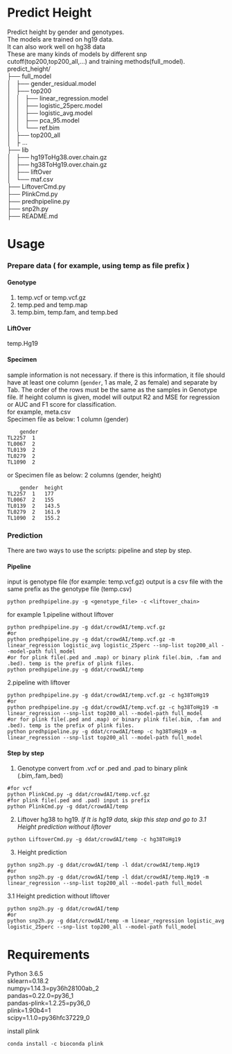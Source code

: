 Predict Height
==============

Predict height by gender and genotypes.   
The models are trained on hg19 data.  
It can also work well on hg38 data  
These are many kinds of models by different snp cutoff(top200,top200_all,...) and training methods(full_model).   
predict_height/  
├── full_model  
│   ├── gender_residual.model  
│   ├── top200  
│   │   ├── linear_regression.model  
│   │   ├── logistic_25perc.model  
│   │   ├── logistic_avg.model  
│   │   ├── pca_95.model  
│   │   └── ref.bim  
│   ├── top200_all  
│   ├         …  
├── lib  
│   ├── hg19ToHg38.over.chain.gz  
│   ├── hg38ToHg19.over.chain.gz  
│   ├── liftOver  
│   └── maf.csv  
├── LiftoverCmd.py  
├── PlinkCmd.py  
├── predhpipeline.py  
├── snp2h.py  
├── README.md


# Usage

### Prepare data ( for example, using temp as file prefix )

#### Genotype 

1. temp.vcf or temp.vcf.gz  
2. temp.ped and temp.map  
3. temp.bim, temp.fam, and temp.bed  


#### LiftOver
temp.Hg19

#### Specimen

sample information is not necessary. if there is this information, it file should have at least one column (`gender`, 1 as male, 2 as female) and separate by Tab. The order of the rows must be the same as the samples in Genotype file. If height column is given, model will output R2 and MSE for regression or AUC and F1 score for classification.  
for example, meta.csv   
Specimen file as below: 1 column (gender)  

```
	gender
TL2257	1
TL0067	2
TL0139	2
TL0279	2
TL1090	2
```
or Specimen file as below: 2 columns (gender, height)
```
	gender	height
TL2257	1	177
TL0067	2	155
TL0139	2	143.5
TL0279	2	161.9
TL1090	2	155.2
```

### Prediction
There are two ways to use the scripts: pipeline and step by step.

#### Pipeline
input is genotype file (for example: temp.vcf.gz)
output is a csv file with the same prefix as the genotype file (temp.csv)
```
python predhpipeline.py -g <genotype_file> -c <liftover_chain>
```
for example 
1.pipeline without liftover
```
python predhpipeline.py -g ddat/crowdAI/temp.vcf.gz 
#or
python predhpipeline.py -g ddat/crowdAI/temp.vcf.gz -m linear_regression logistic_avg logistic_25perc --snp-list top200_all --model-path full_model
#or for plink file(.ped and .map) or binary plink file(.bim, .fam and .bed). temp is the prefix of plink files.
python predhpipeline.py -g ddat/crowdAI/temp
```

2.pipeline with liftover
```
python predhpipeline.py -g ddat/crowdAI/temp.vcf.gz -c hg38ToHg19
#or
python predhpipeline.py -g ddat/crowdAI/temp.vcf.gz -c hg38ToHg19 -m linear_regression --snp-list top200_all --model-path full_model
#or for plink file(.ped and .map) or binary plink file(.bim, .fam and .bed). temp is the prefix of plink files.
python predhpipeline.py -g ddat/crowdAI/temp -c hg38ToHg19 -m linear_regression --snp-list top200_all --model-path full_model
```

#### Step by step
1. Genotype convert from .vcf or .ped and .pad to binary plink (.bim,.fam,.bed)
```
#for vcf
python PlinkCmd.py -g ddat/crowdAI/temp.vcf.gz
#for plink file(.ped and .pad) input is prefix
python PlinkCmd.py -g ddat/crowdAI/temp
```

2. Liftover hg38 to hg19. *If It is hg19 data, skip this step and go to 3.1 Height prediction without liftover*
```
python LiftoverCmd.py -g ddat/crowdAI/temp -c hg38ToHg19
```
3. Height prediction
```
python snp2h.py -g ddat/crowdAI/temp -l ddat/crowdAI/temp.Hg19
#or
python snp2h.py -g ddat/crowdAI/temp -l ddat/crowdAI/temp.Hg19 -m linear_regression --snp-list top200_all --model-path full_model
```
3.1 Height prediction without liftover
```
python snp2h.py -g ddat/crowdAI/temp
#or
python snp2h.py -g ddat/crowdAI/temp -m linear_regression logistic_avg logistic_25perc --snp-list top200_all --model-path full_model
```

# Requirements

Python 3.6.5  
sklearn=0.18.2  
numpy=1.14.3=py36h28100ab_2  
pandas=0.22.0=py36_1  
pandas-plink=1.2.25=py36_0  
plink=1.90b4=1  
scipy=1.1.0=py36hfc37229_0


install plink
```
conda install -c bioconda plink
```

